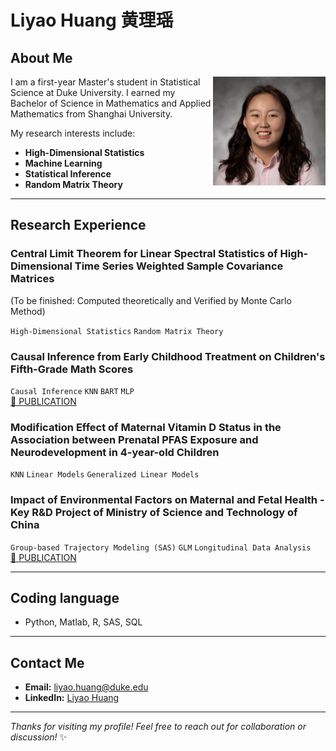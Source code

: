 # Liyao Huang 黄理瑶

<!--
**liyaohuang623/liyaohuang623** is a ✨ _special_ ✨ repository because its `README.md` (this file) appears on your GitHub profile.
-->


## About Me

<img src="git_pic.jpg" alt="Liyao Huang" width="180" align="right">

I am a first-year Master's student in Statistical Science at Duke University. I earned my Bachelor of Science in Mathematics and Applied Mathematics from Shanghai University.

My research interests include:
- **High-Dimensional Statistics**
- **Machine Learning** 
- **Statistical Inference**
- **Random Matrix Theory**

---

## Research Experience

### Central Limit Theorem for Linear Spectral Statistics of High-Dimensional Time Series Weighted Sample Covariance Matrices
(To be finished: Computed theoretically and Verified by Monte Carlo Method)

`High-Dimensional Statistics` `Random Matrix Theory` 


### Causal Inference from Early Childhood Treatment on Children's Fifth-Grade Math Scores
`Causal Inference` `KNN` `BART` `MLP`  
[📄 PUBLICATION](https://www.ewadirect.com/proceedings/ace/article/view/15924) 

### Modification Effect of Maternal Vitamin D Status in the Association between Prenatal PFAS Exposure and Neurodevelopment in 4-year-old Children
`KNN` `Linear Models` `Generalized Linear Models` 

### Impact of Environmental Factors on Maternal and Fetal Health - Key R&D Project of Ministry of Science and Technology of China
`Group-based Trajectory Modeling (SAS)` `GLM` `Longitudinal Data Analysis`  
[📄 PUBLICATION](https://www.jeom.org/cn/article/doi/10.11836/JEOM23305)

---

## Coding language
- Python, Matlab, R, SAS, SQL
---

## Contact Me
- **Email:** [liyao.huang@duke.edu](mailto:liyao.huang@duke.edu)
- **LinkedIn:** [Liyao Huang](https://www.linkedin.com/in/liyao-huang)
---
*Thanks for visiting my profile! Feel free to reach out for collaboration or discussion!* ✨
